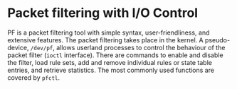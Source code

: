 # Packet filtering with I/O Control

PF is a packet filtering tool with simple syntax, user-friendliness, and extensive features. The packet filtering takes place in the kernel.  A pseudo-device, `/dev/pf`, allows userland processes to control the behaviour of the packet filter (`ioctl` interface).  There are commands to enable and disable the filter, load rule sets, add and remove individual rules or state table entries, and retrieve statistics. The most commonly used functions are covered by `pfctl`.

